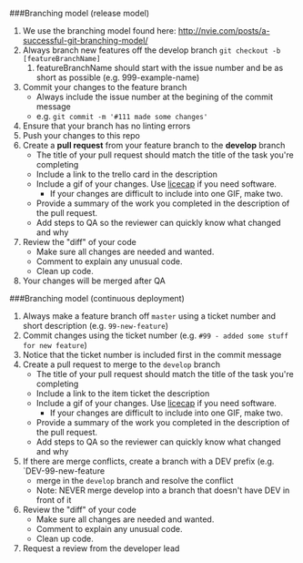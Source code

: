 ###Branching model (release model)

1. We use the branching model found here: http://nvie.com/posts/a-successful-git-branching-model/
1. Always branch new features off the develop branch `git checkout -b [featureBranchName]`
    1. featureBranchName should start with the issue number and be as short as possible (e.g. 999-example-name)
1. Commit your changes to the feature branch
    - Always include the issue number at the begining of the commit message
    - e.g. `git commit -m '#111 made some changes'`
1. Ensure that your branch has no linting errors
1. Push your changes to this repo
1. Create a **pull request** from your feature branch to the **develop** branch
    - The title of your pull request should match the title of the task you're completing
    - Include a link to the trello card in the description
    - Include a gif of your changes. Use [licecap](http://www.cockos.com/licecap/) if you need software.
        - If your changes are difficult to include into one GIF, make two.
    - Provide a summary of the work you completed in the description of the pull request.
    - Add steps to QA so the reviewer can quickly know what changed and why
1. Review the "diff" of your code
    - Make sure all changes are needed and wanted.
    - Comment to explain any unusual code.
    - Clean up code.
1. Your changes will be merged after QA

###Branching model (continuous deployment)

1. Always make a feature branch off `master` using a ticket number and short description (e.g. `99-new-feature`)
1. Commit changes using the ticket number (e.g. `#99 - added some stuff for new feature`)
  1. Notice that the ticket number is included first in the commit message
1. Create a pull request to merge to the `develop` branch
    - The title of your pull request should match the title of the task you're completing
    - Include a link to the item ticket the description
    - Include a gif of your changes. Use [licecap](http://www.cockos.com/licecap/) if you need software.
        - If your changes are difficult to include into one GIF, make two.
    - Provide a summary of the work you completed in the description of the pull request.
    - Add steps to QA so the reviewer can quickly know what changed and why
1. If there are merge conflicts, create a branch with a DEV prefix (e.g. `DEV-99-new-feature
    - merge in the `develop` branch and resolve the conflict
    - Note: NEVER merge develop into a branch that doesn't have DEV in front of it
1. Review the "diff" of your code
    - Make sure all changes are needed and wanted.
    - Comment to explain any unusual code.
    - Clean up code.
1. Request a review from the developer lead